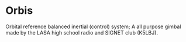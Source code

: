 # Orbis
Orbital reference balanced inertial (control) system; A all purpose gimbal made by the LASA high school radio and SIGNET club (K5LBJ).
